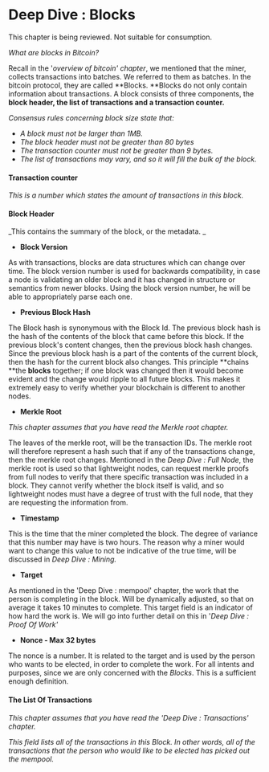 # **Deep Dive : Blocks**

This chapter is being reviewed. Not suitable for consumption.

_What are blocks in Bitcoin?_

Recall in the '_overview of bitcoin' chapter_, we mentioned that the miner, collects transactions into batches. We referred to them as batches. In the bitcoin protocol, they are called **Blocks. **Blocks do not only contain information about transactions. A block consists of three components, the **block header, the list of transactions and a transaction counter.**

_Consensus rules concerning block size state that:_

* _A block must not be larger than 1MB._
* _The block header must not be greater than 80 bytes_
* _The transaction counter must not be greater than 9 bytes._
* _The list of transactions may vary, and so it will fill the bulk of the block._

#### Transaction counter

_This is a number which states the amount of transactions in this block._

#### Block Header

_This contains the summary of the block, or the metadata. _

* **Block Version**

As with transactions, blocks are data structures which can change over time. The block version number is used for backwards compatibility, in case a node is validating an older block and it has changed in structure or semantics from newer blocks. Using the block version number, he will be able to appropriately parse each one.

* **Previous Block Hash**

The Block hash is synonymous with the Block Id. The previous block hash is the hash of the contents of the block that came before this block. If the previous block's content changes, then the previous block hash changes. Since the previous block hash is a part of the contents of the current block, then the hash for the current block also changes. This principle **chains **the **blocks** together; if one block was changed then it would become evident and the change would ripple to all future blocks. This makes it extremely easy to verify whether your blockchain is different to another nodes.

* **Merkle Root**

_This chapter assumes that you have read the Merkle root chapter._

The leaves of the merkle root, will be the transaction IDs. The merkle root will therefore represent a hash such that if any of the transactions change, then the merkle root changes. Mentioned in the _Deep Dive : Full Node_, the merkle root is used so that lightweight nodes, can request merkle proofs from full nodes to verify that there specific transaction was included in a block. They cannot verify whether the block itself is valid, and so lightweight nodes must have a degree of trust with the full node, that they are requesting the information from.

* **Timestamp**

This is the time that the miner completed the block. The degree of variance that this number may have is two hours. The reason why a miner would want to change this value to not be indicative of the true time, will be discussed in _Deep Dive : Mining._

* **Target**

As mentioned in the 'Deep Dive : mempool' chapter, the work that the person is completing in the block. Will be dynamically adjusted, so that on average it takes 10 minutes to complete. This target field is an indicator of how hard the work is. We will go into further detail on this in '_Deep Dive : Proof Of Work'_

* **Nonce - Max 32 bytes**

The nonce is a number. It is related to the target and is used by the person who wants to be elected, in order to complete the work. For all intents and purposes, since we are only concerned with the _Blocks_. This is a sufficient enough definition.

#### The List Of Transactions

_This chapter assumes that you have read the 'Deep Dive : Transactions' chapter._

_This field lists all of the transactions in this Block. In other words, all of the transactions that the person who would like to be elected has picked out the mempool._

